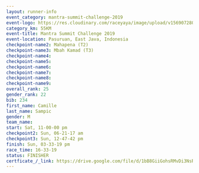 ```yaml
---
layout: runner-info 
event_category: mantra-summit-challenge-2019 
event-logo: https://res.cloudinary.com/raceyaya/image/upload/v1569072809/logo/mantra-image_segrbx.jpg
category_km: 55KM 
event-title: Mantra Summit Challenge 2019 
event-location: Pasuruan, East Java, Indonesia 
checkpoint-name2: Mahapena (T2) 
checkpoint-name3: Mbah Kamad (T3) 
checkpoint-name4: 
checkpoint-name5: 
checkpoint-name6: 
checkpoint-name7: 
checkpoint-name8: 
checkpoint-name9: 
overall_rank: 25
gender_rank: 22
bib: 234
first_name: Camille
last_name: Sampic
gender: M
team_name: 
start: Sat, 11-00-00 pm
checkpoint2: Sun, 06-21-17 am
checkpoint3: Sun, 12-47-42 pm
finish: Sun, 03-33-19 pm
race_time: 16-33-19
status: FINISHER
certficate_/_link: https://drive.google.com/file/d/1bB8GiiGohsRMvDi3NsRs8n4LHFIP677x/view?usp=sharing
---
```

